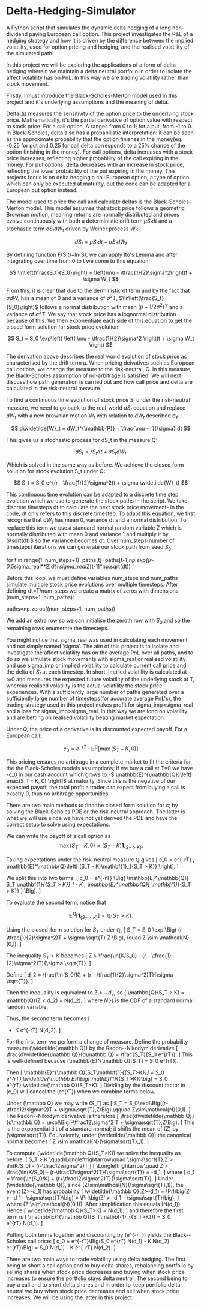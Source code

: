 # Delta-Hedging-Simulator
A Python script that simulates the dynamic delta hedging of a long non-dividend paying European call option. This project investigates the P&L of a hedging strategy and how it is driven by the difference between the implied volatility, used for option pricing and hedging, and the realised volatility of the simulated path.

In this project we will be exploring the applications of a form of delta hedging wherein we maintain a delta neutral portfolio in order to isolate the affect volatility has on PnL. In this way we are trading volatility rather than stock movement. 

Firstly, I must introduce the Black-Scholes-Merton model used in this project and it's underlying assumptions and the meaning of delta. 

Delta(Δ) measures the sensitivity of the option price to the underlying stock price. Mathematically, it's the partial derivative of option value with respect to stock price. For a call option, Δ ranges from 0 to 1; for a put, from -1 to 0. In Black-Scholes, delta also has a probabilistic interpretation: it can be seen as the approximate probability that the option finishes in the money(eg. -0.25 for put and 0.25 for call delta corresponds to a 25% chance of the option finishing in the money). For call options, delta increases with a stock price increases, reflecting higher probability of the call expiring in the money. For put options, delta decreases with an increase in stock price, reflecting the lower probability of the put expiring in the money. This projects focus is on delta hedging a call European option, a type of option which can only be executed at maturity, but the code can be adapted for a European put option instead.

The model used to price the call and calculate deltas is the Black-Scholes-Merton model. This model assumes that stock price follows a geometric Brownian motion, meaning returns are normally distributed and prices evolve continuously with both a deterministic drift term $\mu S_t dt$ and a stochastic term $\sigma S_t dW_t$ driven by Weiner process $W_t$:

$$
dS_t= \mu S_t dt+ \sigma S_t dW_t
$$

By defining function F(S,t)=ln(S), we can apply Ito's Lemma and after integrating over time from 0 to t we come to this equation:

$$
\ln\left(\frac{S_t}{S_0}\right) = \left(\mu - \tfrac{1}{2}\sigma^2\right)t + \sigma W_t
$$

From this, it is clear that due to the derministic dt term and by the fact that $\sigma dW_t$ has a mean of 0 and a variance of $\sigma^2 T$, $\ln\left(\frac{S_t}{S_0}\right)$ follows a normal distribution with mean $(\mu - 1/2 \sigma^2)T$ and a variance of $\sigma^2 T$. We say that stock price has a lognormal distribution because of this. We then exponentiate each side of this equation to get the closed form solution for stock price evolution:

$$
S_t = S_0 \exp\left( \left( \mu - \tfrac{1}{2}\sigma^2 \right)t + \sigma W_t \right)
$$

The derivation above describes the real world evolution of stock price as characterised by the drift term $\mu$. When pricing deivatives such as European call options, we change the measure to the risk-neutral, Q. In this measure, the Black-Scholes assumption of no-arbitrage is satisfied. We will next discuss how path generation is carried out and how call price and delta are calculated in the risk-neutral measure.

To find a continuous time evolution of stock price $S_t$ under the risk-neutral measure, we need to go back to the real-world $dS_t$ equation and replace $dW_t$ with a new brownian motion $\widetilde{W}_t$ with relation to $dW_t$ described by:

$$
d\widetilde{W}_t = dW_t^{\mathbb{P}} + \frac{\mu - r}{\sigma}  dt
$$

This gives us a stochastic process for dS_t in the measure Q:

$$
dS_t = r S_t  dt + \sigma S_t  d\widetilde{W}_t
$$

Which is solved in the same way as before. We achieve the closed form solution for stock evolution S_t under Q:

$$
S_t = S_0 e^{(r - \frac{1}{2}\sigma^2)t + \sigma \widetilde{W}_t}
$$

This continuous time evolution can be adapted to a discrete time step evolution which we use to generate the stock paths in the script. We take discrete timesteps dt to calculate the next stock price movement- in the code, dt only refers to this discrete timestep. To adapt this equation, we first recognise that $dW_t$ has mean 0, variance dt and a normal distribution. To replace this term we use a standard normal random variable Z which is normally distributed with mean 0 and variance 1 and multiply it by $\sqrt(dt)$ so the variance becomes dt. Over num_steps(number of timesteps) iterations we can generate our stock path from seed $S_0$:

for t in range(1, num_steps+1):
        paths[t]=paths[t-1]*np.exp((r-0.5*sigma_real**2)*dt+sigma_real*Z[t-1]*np.sqrt(dt))

Before this loop, we must define variables num_steps and num_paths simulate multiple stock price evolutions over multiple timesteps. After defining dt=T/num_steps we create a matrix of zeros with dimensions (num_steps+1, num_paths): 

paths=np.zeros((num_steps+1, num_paths))

We add an extra row so we can initialise the zeroth row with $S_0$ and so the remaining rows enumerate the timesteps. 

You might notice that sigma_real was used in calculating each movement and not simply named 'sigma'. The aim of this project is to isolate and investigate the affect volatility has on the average PnL over all paths, and to do so we simulate stock movements with sigma_real or realised volatility and use sigma_imp or implied volatility to calculate current call price and the delta of $S_t$ at each timestep. In short, implied volatility is calculated at t=0 and measures the expected future volatility of the underlying stock at T, whereas realised volatility is the actual volatility the stock price experiences. With a sufficiently large number of paths generated over a sufficiently large number of timesteps(for accurate average PnL's), the trading strategy used in this project makes profit for sigma_imp$<$sigma_real and a loss for sigma_imp>sigma_real. In this way we are long on volatility and are betting on realised volatility beating market expectation.

Under Q, the price of a derivative is its discounted expected payoff. For a European call:

$$
c_0 = e^{-rT} \cdot \mathbb{E}^{\mathbb{Q}}\left[ \max(S_T - K, 0) \right]
$$

This pricing ensures no arbitrage in a complete market to fit the criteria for the the Black-Scholes models assumptions; If we buy a call at T=0 we have -c_0 in our cash account which grows to -$ \mathbb{E}^{\mathbb{Q}}\left[ \max(S_T - K, 0) \right]$ at maturity. Since this is the negative of our expected payoff, the total profit a trader can expect from buying a call is exactly 0, thus no arbitrage opportunities.

There are two main methods to find the closed form solution for c; by solving the Black-Scholes PDE or the risk-neutral approach. The latter is what we will use since we have not yet derived the PDE and have the correct setup to solve using expectations. 

We can write the payoff of a call option as
$$
\max(S_T - K, 0) = (S_T - K)\mathbf{1}_{\{S_T > K\}}.
$$

Taking expectations under the risk-neutral measure $\mathbb{Q}$ gives
\[
c_0 = e^{-rT} \, \mathbb{E}^\mathbb{Q}\left[ (S_T - K)\mathbf{1}_{\{S_T > K\}} \right].
\]

We split this into two terms:
\[
c_0 = e^{-rT} \Big( \mathbb{E}^\mathbb{Q}[ S_T \mathbf{1}_{\{S_T > K\}} ] - K \, \mathbb{E}^\mathbb{Q}[ \mathbf{1}_{\{S_T > K\}} ] \Big).
\]

To evaluate the second term, notice that

$$
\mathbb{E}^\mathbb{Q}[ \mathbf{1}_{\{S_T > K\}} ] = \mathbb{Q}(S_T > K).
$$

Using the closed-form solution for $S_T$ under $\mathbb{Q}$,
\[
S_T = S_0 \exp\!\Big( (r - \tfrac{1}{2}\sigma^2)T + \sigma \sqrt{T} Z \Big), 
\quad Z \sim \mathcal{N}(0,1).
\]

The inequality $S_T > K$ becomes
\[
Z > \frac{\ln(K/S_0) - (r - \tfrac{1}{2}\sigma^2)T}{\sigma \sqrt{T}}.
\]

Define
\[
d_2 = \frac{\ln(S_0/K) + (r - \tfrac{1}{2}\sigma^2)T}{\sigma \sqrt{T}}.
\]

Then the inequality is equivalent to $Z > -d_2$, so
\[
\mathbb{Q}(S_T > K) = \mathbb{Q}(Z < d_2) = N(d_2),
\]
where $N(\cdot)$ is the CDF of a standard normal random variable.

Thus, the second term becomes
\[
- K e^{-rT} N(d_2).
\]

For the first term we perform a change of measure. Define the probability measure \(\widetilde{\mathbb Q}\) by the Radon--Nikodym derivative
\[
\frac{d\widetilde{\mathbb Q}}{d\mathbb Q}
= \frac{S_T}{S_0 e^{rT}}.
\]
This is well-defined because \(\mathbb{E}^{\mathbb Q}[S_T] = S_0 e^{rT}\).

Then
\[
\mathbb{E}^{\mathbb Q}[S_T\mathbf{1}_{\{S_T>K\}}]
= S_0 e^{rT}\,\widetilde{\mathbb E}\!\big[\mathbf{1}_{\{S_T>K\}}\big]
= S_0 e^{rT}\,\widetilde{\mathbb Q}(S_T>K).
\]
Dividing by the discount factor in \(c_0\) will cancel the \(e^{rT}\) when we combine terms below.

Under \(\mathbb Q\) we may write \(S_T\) as
\[
S_T = S_0\exp\!\Big((r-\tfrac12\sigma^2)T + \sigma\sqrt{T}\,Z\Big),\qquad Z\sim\mathcal{N}(0,1).
\]
The Radon--Nikodym derivative is therefore
\[
\frac{d\widetilde{\mathbb Q}}{d\mathbb Q}
= \exp\!\Big(-\tfrac12\sigma^2 T + \sigma\sqrt{T}\,Z\Big).
\]
This is the exponential tilt of a standard normal; it shifts the mean of \(Z\) by \(\sigma\sqrt{T}\). Equivalently, under \(\widetilde{\mathbb Q}\) the canonical normal becomes
\[
Z \sim \mathcal{N}(\sigma\sqrt{T},\,1).
\]

To compute \(\widetilde{\mathbb Q}(S_T>K)\) we solve the inequality as before:
\[
S_T > K
\quad\Longleftrightarrow\quad
\sigma\sqrt{T}\,Z > \ln(K/S_0) - (r-\tfrac12\sigma^2)T
\]
\[
\Longleftrightarrow\quad
Z > \frac{\ln(K/S_0) - (r-\tfrac12\sigma^2)T}{\sigma\sqrt{T}} = -d_1,
\]
where
\[
d_1 = \frac{\ln(S_0/K) + (r+\tfrac12\sigma^2)T}{\sigma\sqrt{T}}.
\]
Under \(\widetilde{\mathbb Q}\), since \(Z\sim\mathcal{N}(\sigma\sqrt{T},1)\), the event \(Z>-d_1\) has probability
\[
\widetilde{\mathbb Q}(Z>-d_1) = \Pr\!\big(Z' > -d_1 - \sigma\sqrt{T}\big)
= \Pr\!\big(Z' > -d_1 - \sigma\sqrt{T}\big),
\]
where \(Z'\sim\mathcal{N}(0,1)\). After simplification this equals \(N(d_1)\). Hence
\[
\widetilde{\mathbb Q}(S_T>K) = N(d_1),
\]
and therefore the first term is
\[
\mathbb{E}^{\mathbb Q}[S_T\mathbf{1}_{\{S_T>K\}}] = S_0 e^{rT}\,N(d_1).
\]

Putting both terms together and discounting by \(e^{-rT}\) yields the Black--Scholes call price:
\[
c_0 = e^{-rT}\Big(S_0 e^{rT} N(d_1) - K N(d_2) e^{rT}\Big) = S_0 N(d_1) - K e^{-rT} N(d_2).
\]


There are two main ways to trade volatility using delta hedging. The first being to short a call option and to buy delta shares, rebalancing portfolio by selling shares when stock price decreases and buying when stock price increases to ensure the portfolio stays delta neutral. The second being to buy a call and to short delta shares and in order to keep portfolio delta neutral we buy when stock price decreases and sell when stock price increases. We will be using the latter in this project.
